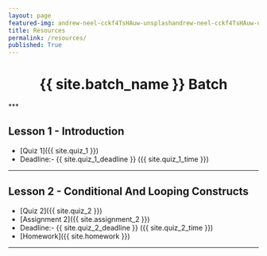 ```yaml
---
layout: page
featured-img: andrew-neel-cckf4TsHAuw-unsplashandrew-neel-cckf4TsHAuw-unsplash
title: Resources
permalink: /resources/
published: True
---
```


<h1 style="text-align: center;">{{ site.batch_name }} Batch</h1>
***
<!-- <h2 style="text-align: center;">Resources will be available once the course begins!</h2> -->

## Lesson 1 - Introduction

- [Quiz 1]({{ site.quiz_1 }})
- Deadline:- {{ site.quiz_1_deadline }} ({{ site.quiz_1_time }})

*** 

## Lesson 2 - Conditional And Looping Constructs

- [Quiz 2]({{ site.quiz_2 }})
- [Assignment 2]({{ site.assignment_2 }})
- Deadline:- {{ site.quiz_2_deadline }} ({{ site.quiz_2_time }})
- [Homework]({{ site.homework }})

***
<!-- 
## Lesson 3 - Data Structures

- [Quiz 3]({{ site.quiz_3 }})
- [Assignment 3]({{ site.assignment_3 }})
- Deadline:- {{ site.quiz_3_deadline }} ({{ site.quiz_3_time }})

***

## Lesson 4 - Functions

- [Quiz 4]({{ site.quiz_4 }})
- [Assignment 4]({{ site.assignment_4 }})
- Deadline:- {{ site.quiz_4_deadline }} ({{ site.quiz_4_time }})

***   -->

